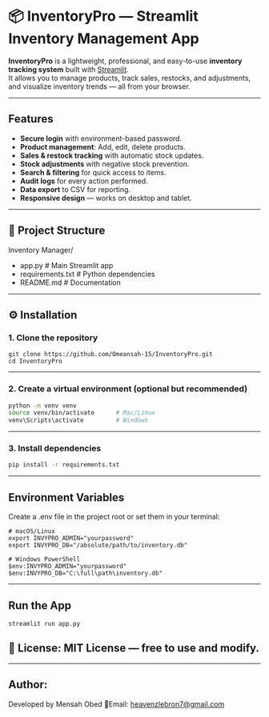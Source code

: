 # 📦 InventoryPro — Streamlit Inventory Management App

**InventoryPro** is a lightweight, professional, and easy-to-use **inventory tracking system** built with [Streamlit](https://streamlit.io/).  
It allows you to manage products, track sales, restocks, and adjustments, and visualize inventory trends — all from your browser.

---

## Features
- **Secure login** with environment-based password.
- **Product management**: Add, edit, delete products.
- **Sales & restock tracking** with automatic stock updates.
- **Stock adjustments** with negative stock prevention.
- **Search & filtering** for quick access to items.
- **Audit logs** for every action performed.
- **Data export** to CSV for reporting.
- **Responsive design** — works on desktop and tablet.

---

## 📂 Project Structure
Inventory Manager/
- app.py # Main Streamlit app
- requirements.txt # Python dependencies
- README.md # Documentation


---

## ⚙️ Installation

### 1. Clone the repository
```
git clone https://github.com/Omeansah-15/InventoryPro.git
cd InventoryPro
```
---
### 2. Create a virtual environment (optional but recommended)
```bash
python -m venv venv
source venv/bin/activate      # Mac/Linux
venv\Scripts\activate         # Windows
```
---
### 3. Install dependencies
```bash
pip install -r requirements.txt
```
---
## Environment Variables
Create a .env file in the project root or set them in your terminal:
```
# macOS/Linux
export INVYPRO_ADMIN="yourpassword"
export INVYPRO_DB="/absolute/path/to/inventory.db"

# Windows PowerShell
$env:INVYPRO_ADMIN="yourpassword"
$env:INVYPRO_DB="C:\full\path\inventory.db"
```
---
## Run the App
```
streamlit run app.py
```

## 📜 License: MIT License — free to use and modify.
---

## Author: 
Developed by Mensah Obed
📧Email: heavenzlebron7@gmail.com

